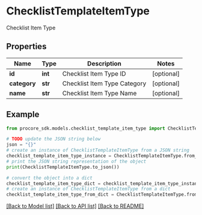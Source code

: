 # ChecklistTemplateItemType

Checklist Item Type

## Properties

Name | Type | Description | Notes
------------ | ------------- | ------------- | -------------
**id** | **int** | Checklist Item Type ID | [optional] 
**category** | **str** | Checklist Item Type Category | [optional] 
**name** | **str** | Checklist Item Type Name | [optional] 

## Example

```python
from procore_sdk.models.checklist_template_item_type import ChecklistTemplateItemType

# TODO update the JSON string below
json = "{}"
# create an instance of ChecklistTemplateItemType from a JSON string
checklist_template_item_type_instance = ChecklistTemplateItemType.from_json(json)
# print the JSON string representation of the object
print(ChecklistTemplateItemType.to_json())

# convert the object into a dict
checklist_template_item_type_dict = checklist_template_item_type_instance.to_dict()
# create an instance of ChecklistTemplateItemType from a dict
checklist_template_item_type_from_dict = ChecklistTemplateItemType.from_dict(checklist_template_item_type_dict)
```
[[Back to Model list]](../README.md#documentation-for-models) [[Back to API list]](../README.md#documentation-for-api-endpoints) [[Back to README]](../README.md)


